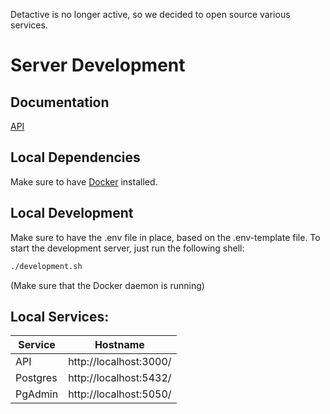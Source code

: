 Detactive is no longer active, so we decided to open source various services.

# Server Development

## Documentation

[API](docs/api.md)

## Local Dependencies

Make sure to have [Docker](https://docs.docker.com/get-docker/) installed.

## Local Development

Make sure to have the .env file in place, based on the .env-template file.
To start the development server, just run the following shell:

```bash
./development.sh
```

(Make sure that the Docker daemon is running)

## Local Services:

| Service  | Hostname               |
| -------- | ---------------------- |
| API      | http://localhost:3000/ |
| Postgres | http://localhost:5432/ |
| PgAdmin  | http://localhost:5050/ |
